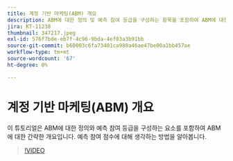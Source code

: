 ```yaml
---
title: 계정 기반 마케팅(ABM) 개요
description: ABM에 대한 정의 및 예측 참여 등급을 구성하는 항목을 포함하여 ABM에 대한 개요를 살펴보십시오. 예측 참여 점수에 대해 생각하는 방법을 알아봅니다.
jira: KT-11238
thumbnail: 347217.jpeg
exl-id: 576f7bde-eb7f-4c96-9bda-4ef03a3b91bb
source-git-commit: b60003c6fa73401ca980a46ae47be00a1bb457ae
workflow-type: tm+mt
source-wordcount: '67'
ht-degree: 0%

---
```


# 계정 기반 마케팅(ABM) 개요

이 튜토리얼은 ABM에 대한 정의와 예측 참여 등급을 구성하는 요소를 포함하여 ABM에 대한 간략한 개요입니다. 예측 참여 점수에 대해 생각하는 방법을 알아봅니다.

>[!VIDEO](https://video.tv.adobe.com/v/347217/?quality=12&learn=on)
